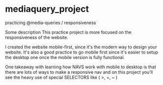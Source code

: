 # mediaquery_project
practicing @media-queries / responsiveness 

Some description
This practice project
is more focused on the responsiveness of the
website. 

I created the website mobile-first, since it's
the modern way to design your website. 
It's also a good practice to go mobile first 
since it's easier to setup the desktop one once
the mobile version is fully functional.

One takeaway with learning how NAVS
work with mobile to desktop is that
there are lots of ways to make a responsive 
nav and on this project you'll see the 
heavy use of special SELECTORS like ( >, +, ~ )


